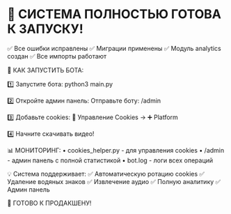 
🎉 СИСТЕМА ПОЛНОСТЬЮ ГОТОВА К ЗАПУСКУ!
====================================

✅ Все ошибки исправлены
✅ Миграции применены
✅ Модуль analytics создан
✅ Все импорты работают

🚀 КАК ЗАПУСТИТЬ БОТА:

1️⃣ Запустите бота:
   python3 main.py

2️⃣ Откройте админ панель:
   Отправьте боту: /admin

3️⃣ Добавьте cookies:
   🍪 Управление Cookies → ➕ Platform

4️⃣ Начните скачивать видео!

📊 МОНИТОРИНГ:
   • cookies_helper.py - для управления cookies
   • /admin - админ панель с полной статистикой
   • bot.log - логи всех операций

💡 Система поддерживает:
   ✅ Автоматическую ротацию cookies
   ✅ Удаление водяных знаков
   ✅ Извлечение аудио
   ✅ Полную аналитику
   ✅ Админ панель

🎯 ГОТОВО К ПРОДАКШЕНУ!

